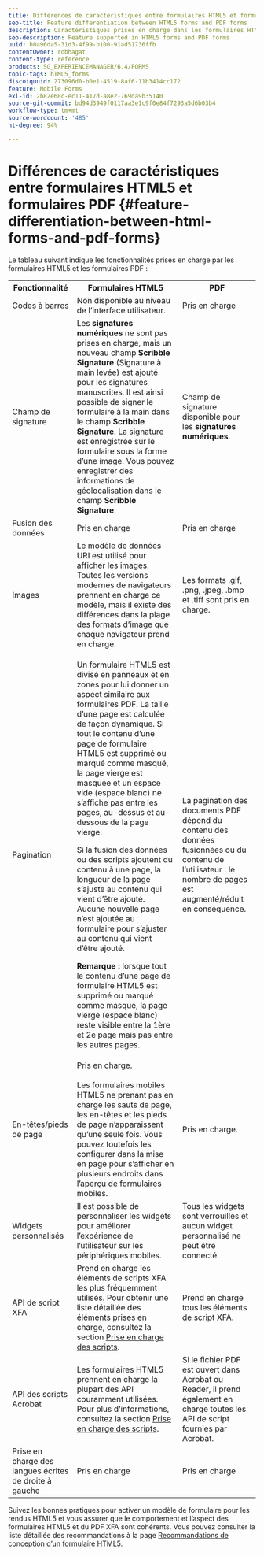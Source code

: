 ```yaml
---
title: Différences de caractéristiques entre formulaires HTML5 et formulaires PDF
seo-title: Feature differentiation between HTML5 forms and PDF forms
description: Caractéristiques prises en charge dans les formulaires HTML5 et les formulaires PDF
seo-description: Feature supported in HTML5 forms and PDF forms
uuid: b0a96da5-31d3-4f99-b100-91ad51736ffb
contentOwner: robhagat
content-type: reference
products: SG_EXPERIENCEMANAGER/6.4/FORMS
topic-tags: hTML5_forms
discoiquuid: 273096d0-b0e1-4519-8af6-11b3414cc172
feature: Mobile Forms
exl-id: 2b82e68c-ec11-417d-a8e2-769da9b35140
source-git-commit: bd94d3949f0117aa3e1c9f0e84f7293a5d6b03b4
workflow-type: tm+mt
source-wordcount: '485'
ht-degree: 94%

---
```


# Différences de caractéristiques entre formulaires HTML5 et formulaires PDF {#feature-differentiation-between-html-forms-and-pdf-forms}

Le tableau suivant indique les fonctionnalités prises en charge par les formulaires HTML5 et les formulaires PDF :

<table> 
 <tbody>
  <tr>
   <th>Fonctionnalité</th> 
   <th>Formulaires HTML5</th> 
   <th>PDF</th> 
  </tr>
  <tr>
   <td>Codes à barres<br /> </td> 
   <td>Non disponible au niveau de l’interface utilisateur. </td> 
   <td>Pris en charge</td> 
  </tr>
  <tr>
   <td>Champ de signature<br /> </td> 
   <td>Les <strong>signatures numériques</strong> ne sont pas prises en charge, mais un nouveau champ <strong>Scribble Signature</strong> (Signature à main levée) est ajouté pour les signatures manuscrites. Il est ainsi possible de signer le formulaire à la main dans le champ <strong>Scribble Signature</strong>. La signature est enregistrée sur le formulaire sous la forme d’une image. Vous pouvez enregistrer des informations de géolocalisation dans le champ <strong>Scribble Signature</strong>.</td> 
   <td>Champ de signature disponible pour les <strong>signatures numériques</strong>.</td> 
  </tr>
  <tr>
   <td>Fusion des données</td> 
   <td>Pris en charge</td> 
   <td>Pris en charge</td> 
  </tr>
  <tr>
   <td>Images</td> 
   <td>Le modèle de données URI est utilisé pour afficher les images. Toutes les versions modernes de navigateurs prennent en charge ce modèle, mais il existe des différences dans la plage des formats d’image que chaque navigateur prend en charge.<br /> </td> 
   <td>Les formats .gif, .png, .jpeg, .bmp et .tiff sont pris en charge.</td> 
  </tr>
  <tr>
   <td>Pagination<br /> </td> 
   <td><p>Un formulaire HTML5 est divisé en panneaux et en zones pour lui donner un aspect similaire aux formulaires PDF. La taille d’une page est calculée de façon dynamique. Si tout le contenu d’une page de formulaire HTML5 est supprimé ou marqué comme masqué, la page vierge est masquée et un espace vide (espace blanc) ne s’affiche pas entre les pages, au-dessus et au-dessous de la page vierge.</p> <p>Si la fusion des données ou des scripts ajoutent du contenu à une page, la longueur de la page s’ajuste au contenu qui vient d’être ajouté. Aucune nouvelle page n’est ajoutée au formulaire pour s’ajuster au contenu qui vient d’être ajouté. </p> <p><strong>Remarque :</strong> lorsque tout le contenu d’une page de formulaire HTML5 est supprimé ou marqué comme masqué, la page vierge (espace blanc) reste visible entre la 1ère et 2e page mais pas entre les autres pages.</p> </td> 
   <td>La pagination des documents PDF dépend du contenu des données fusionnées ou du contenu de l’utilisateur : le nombre de pages est augmenté/réduit en conséquence.</td> 
  </tr>
  <tr>
   <td>En-têtes/pieds de page </td> 
   <td>Pris en charge. <br /> <br /> Les formulaires mobiles HTML5 ne prenant pas en charge les sauts de page, les en-têtes et les pieds de page n’apparaissent qu’une seule fois. Vous pouvez toutefois les configurer dans la mise en page pour s’afficher en plusieurs endroits dans l’aperçu de formulaires mobiles.<br /> </td> 
   <td>Pris en charge.</td> 
  </tr>
  <tr>
   <td>Widgets personnalisés</td> 
   <td>Il est possible de personnaliser les widgets pour améliorer l’expérience de l’utilisateur sur les périphériques mobiles.<br /> </td> 
   <td>Tous les widgets sont verrouillés et aucun widget personnalisé ne peut être connecté.<br /> </td> 
  </tr>
  <tr>
   <td>API de script XFA</td> 
   <td>Prend en charge les éléments de scripts XFA les plus fréquemment utilisés. Pour obtenir une liste détaillée des éléments prises en charge, consultez la section <a href="/help/forms/using/scripting-support.md">Prise en charge des scripts</a>.</td> 
   <td>Prend en charge tous les éléments de script XFA.</td> 
  </tr>
  <tr>
   <td>API des scripts Acrobat </td> 
   <td>Les formulaires HTML5 prennent en charge la plupart des API couramment utilisées. Pour plus d’informations, consultez la section <a href="/help/forms/using/scripting-support.md">Prise en charge des scripts</a>.</td> 
   <td>Si le fichier PDF est ouvert dans Acrobat ou Reader, il prend également en charge toutes les API de script fournies par Acrobat.</td> 
  </tr>
  <tr>
   <td>Prise en charge des langues écrites de droite à gauche </td> 
   <td>Pris en charge</td> 
   <td>Pris en charge</td> 
  </tr>
 </tbody>
</table>

Suivez les bonnes pratiques pour activer un modèle de formulaire pour les rendus HTML5 et vous assurer que le comportement et l’aspect des formulaires HTML5 et du PDF XFA sont cohérents. Vous pouvez consulter la liste détaillée des recommandations à la page [Recommandations de conception d’un formulaire HTML5.](/help/forms/using/best-practices-for-html5-forms.md)
